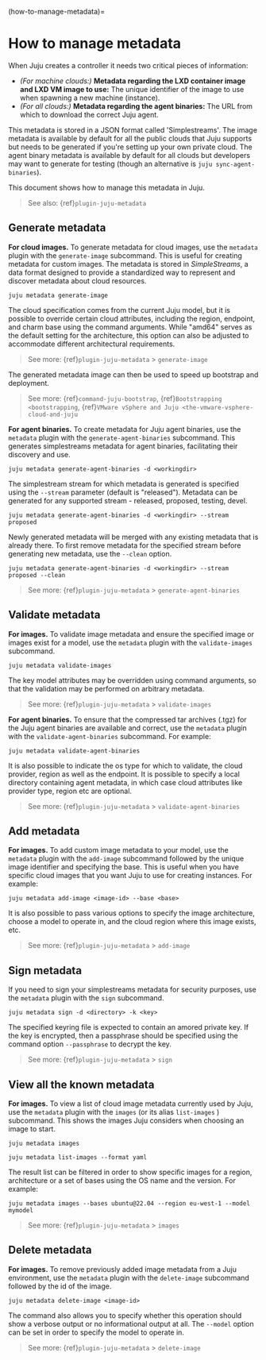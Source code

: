 (how-to-manage-metadata)=
# How to manage metadata

<!--
Using this to replace https://juju.is/docs/juju/cloud-image-metadata (https://discourse.charmhub.io/t/how-to-configure-machine-image-metadata-for-your-openstack-cloud/1137), because the recipe here is actually generic -- not specific to OpenStack.

Still, revisit that doc to see if there's anything else we'd like to bring here to make the story clearer.

Also consider this section in our Ref vsphere doc: https://discourse.charmhub.io/t/vmware-vsphere-and-juju/1099#heading--using-templates 

-->

When Juju creates a controller it needs two critical pieces of information:

- *(For machine clouds:)* **Metadata regarding the LXD container image and LXD VM image to use:**  The unique identifier of the image to use when spawning a new machine (instance).
- *(For all clouds:)* **Metadata regarding the agent binaries:** The URL from which to download the correct Juju agent.


This metadata is stored in a JSON format called 'Simplestreams'. The image metadata is available by default for all the public clouds that Juju supports but needs to be generated if you're setting up your own private cloud. The agent binary metadata is available by default for all clouds but developers may want to generate for testing (though an alternative is `juju sync-agent-binaries`).

This document shows how to manage this metadata in Juju. 


> See also: {ref}`plugin-juju-metadata`


## Generate metadata

**For cloud images.** To generate metadata for cloud images, use the `metadata` plugin with the `generate-image` subcommand. This is useful for creating metadata for custom images. The metadata is stored in *SimpleStreams*, a data format designed to provide a standardized way to represent and discover metadata about cloud resources.
```text
juju metadata generate-image
```

The cloud specification comes from the current Juju model, but it is possible to override certain cloud attributes, including the region, endpoint, and charm base using the command arguments. While "amd64" serves as the default setting for the architecture, this option can also be adjusted to accommodate different architectural requirements.

> See more: {ref}`plugin-juju-metadata` > `generate-image`

The generated metadata image can then be used to speed up bootstrap and deployment.

> See more: {ref}`command-juju-bootstrap`, {ref}`Bootstrapping <bootstrapping`, {ref}`VMware vSphere and Juju <the-vmware-vsphere-cloud-and-juju`

**For agent binaries.** To create metadata for Juju agent binaries, use the `metadata` plugin with the `generate-agent-binaries` subcommand. This generates simplestreams metadata for agent binaries, facilitating their discovery and use.

```text
juju metadata generate-agent-binaries -d <workingdir>
```

The simplestream stream for which metadata is generated is specified using the `--stream`
parameter (default is "released"). Metadata can be generated for any supported 
stream - released, proposed, testing, devel. 

```text
juju metadata generate-agent-binaries -d <workingdir> --stream proposed
```

Newly generated metadata will be merged with any existing metadata that is already there. To first remove metadata for the specified stream before generating new metadata,
 use the `--clean` option.

```text
juju metadata generate-agent-binaries -d <workingdir> --stream proposed --clean
```

> See more: {ref}`plugin-juju-metadata` > `generate-agent-binaries`

## Validate metadata

**For images.** To validate image metadata and ensure the specified image or images exist for a model, use the `metadata` plugin with the `validate-images` subcommand. 

```text
juju metadata validate-images
```

The key model attributes may be overridden using command arguments, so
that the validation may be performed on arbitrary metadata.

<!-- A key use case is to validate newly generated metadata prior to deployment to production. In this case, the metadata is placed in a local directory, a cloud provider type is specified (ec2, openstack etc), and the validation is performed for each supported region and base. -->

> See more: {ref}`plugin-juju-metadata` > `validate-images`

**For agent binaries.** To ensure that the compressed tar archives (.tgz) for the Juju agent binaries are available and correct, use the `metadata` plugin with the `validate-agent-binaries` subcommand. For example:

```text
juju metadata validate-agent-binaries
```

It is also possible to indicate the os type for which to validate, the cloud provider, region as well as the endpoint. It is possible to specify a local directory containing agent metadata, in which case cloud attributes like provider type, region etc are optional.

> See more: {ref}`plugin-juju-metadata` > `validate-agent-binaries`

## Add metadata

**For images.** To add custom image metadata to your model, use the `metadata` plugin with the `add-image` subcommand followed by the unique image identifier and specifying the base. This is useful when you have specific cloud images that you want Juju to use for creating instances. For example:

```text
juju metadata add-image <image-id> --base <base>
```
It is also possible to pass various options to specify the image architecture, choose a model to operate in, and the cloud region where this image exists, etc.

> See more: {ref}`plugin-juju-metadata` > `add-image`

## Sign metadata

If you need to sign your simplestreams metadata for security purposes, use the `metadata` plugin with the `sign` subcommand.

```text
juju metadata sign -d <directory> -k <key>
```

The specified keyring file is expected to contain an amored private key. If the key
is encrypted, then a passphrase should be specified using the command option `--passphrase` to decrypt the key.

> See more: {ref}`plugin-juju-metadata` > `sign`

## View all the known metadata

**For images.** To view a list of cloud image metadata currently used by Juju, use the `metadata` plugin with the `images` (or its alias `list-images` ) subcommand. This shows the images Juju considers when choosing an image to start.

```text
juju metadata images
```
```text
juju metadata list-images --format yaml
```

The result list can be filtered in order to show specific images for a region, architecture or a set of bases using the OS name and the version. For example:

```text
juju metadata images --bases ubuntu@22.04 --region eu-west-1 --model mymodel
```
> See more: {ref}`plugin-juju-metadata` > `images`

## Delete metadata

**For images.** To remove previously added image metadata from a Juju environment, use the `metadata` plugin with the `delete-image` subcommand followed by the id of the image.

```text
juju metadata delete-image <image-id>
```
The command also allows you to specify whether this operation should show a verbose output or no informational output at all. The `--model` option can be set in order to specify the model to operate in.

> See more: {ref}`plugin-juju-metadata` > `delete-image`
